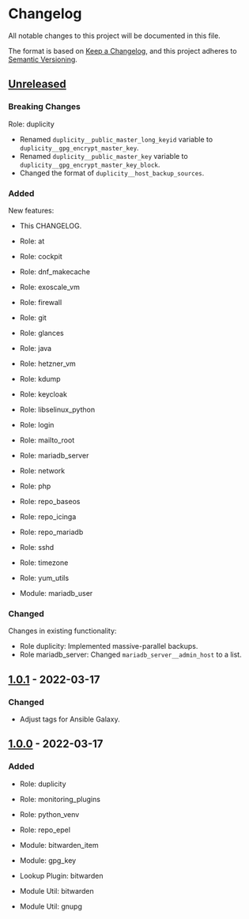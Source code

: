 # Changelog
All notable changes to this project will be documented in this file.

The format is based on [Keep a Changelog](https://keepachangelog.com/en/1.0.0/),
and this project adheres to [Semantic Versioning](https://semver.org/spec/v2.0.0.html).


## [Unreleased]
### Breaking Changes

Role: duplicity
* Renamed `duplicity__public_master_long_keyid` variable to `duplicity__gpg_encrypt_master_key`.
* Renamed `duplicity__public_master_key` variable to `duplicity__gpg_encrypt_master_key_block`.
* Changed the format of `duplicity__host_backup_sources`.

### Added

New features:

* This CHANGELOG.

* Role: at
* Role: cockpit
* Role: dnf_makecache
* Role: exoscale_vm
* Role: firewall
* Role: git
* Role: glances
* Role: java
* Role: hetzner_vm
* Role: kdump
* Role: keycloak
* Role: libselinux_python
* Role: login
* Role: mailto_root
* Role: mariadb_server
* Role: network
* Role: php
* Role: repo_baseos
* Role: repo_icinga
* Role: repo_mariadb
* Role: sshd
* Role: timezone
* Role: yum_utils

* Module: mariadb_user

### Changed

Changes in existing functionality:

* Role duplicity: Implemented massive-parallel backups.
* Role mariadb_server: Changed `mariadb_server__admin_host` to a list.


## [1.0.1] - 2022-03-17
### Changed
* Adjust tags for Ansible Galaxy.


## [1.0.0] - 2022-03-17
### Added
* Role: duplicity
* Role: monitoring_plugins
* Role: python_venv
* Role: repo_epel

* Module: bitwarden_item
* Module: gpg_key

* Lookup Plugin: bitwarden

* Module Util: bitwarden
* Module Util: gnupg


[Unreleased]: https://github.com/Linuxfabrik/lfops/compare/v1.0.1...HEAD
[1.0.1]: https://github.com/Linuxfabrik/lfops/compare/v1.0.0...v1.0.1
[1.0.0]: https://github.com/Linuxfabrik/lfops/releases/tag/v1.0.0
